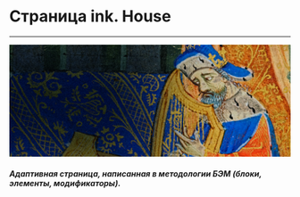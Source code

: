 # Страница ink. House
___
![Картинка с птицей](images/new_collection_background.jpg)
##### Адаптивная страница, написанная в методологии БЭМ (блоки, элементы, модификаторы).